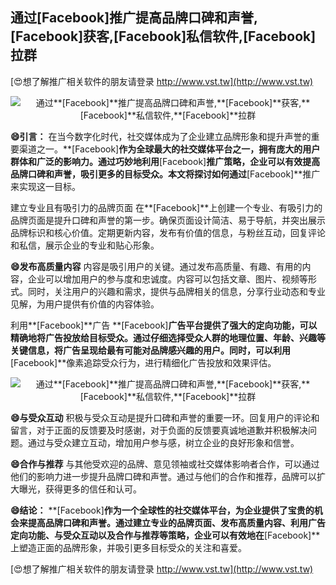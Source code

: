 ## **通过**[Facebook]**推广提高品牌口碑和声誉,**[Facebook]**获客,**[Facebook]**私信软件,**[Facebook]**拉群**

[😍想了解推广相关软件的朋友请登录 http://www.vst.tw](http://www.vst.tw)

 <center><img src="https://vst.tw/MP4/tuiguang/png/2.png" alt="通过**[Facebook]**推广提高品牌口碑和声誉,**[Facebook]**获客,**[Facebook]**私信软件,**[Facebook]**拉群"></center>

**😄引言：**
在当今数字化时代，社交媒体成为了企业建立品牌形象和提升声誉的重要渠道之一。**[Facebook]**作为全球最大的社交媒体平台之一，拥有庞大的用户群体和广泛的影响力。通过巧妙地利用**[Facebook]**推广策略，企业可以有效提高品牌口碑和声誉，吸引更多的目标受众。本文将探讨如何通过**[Facebook]**推广来实现这一目标。

建立专业且有吸引力的品牌页面
在**[Facebook]**上创建一个专业、有吸引力的品牌页面是提升口碑和声誉的第一步。确保页面设计简洁、易于导航，并突出展示品牌标识和核心价值。定期更新内容，发布有价值的信息，与粉丝互动，回复评论和私信，展示企业的专业和贴心形象。

**😄发布高质量内容**
内容是吸引用户的关键。通过发布高质量、有趣、有用的内容，企业可以增加用户的参与度和忠诚度。内容可以包括文章、图片、视频等形式。同时，关注用户的兴趣和需求，提供与品牌相关的信息，分享行业动态和专业见解，为用户提供有价值的内容体验。

利用**[Facebook]**广告
**[Facebook]**广告平台提供了强大的定向功能，可以精确地将广告投放给目标受众。通过仔细选择受众人群的地理位置、年龄、兴趣等关键信息，将广告呈现给最有可能对品牌感兴趣的用户。同时，可以利用**[Facebook]**像素追踪受众行为，进行精细化广告投放和效果评估。

 <center><img src="https://vst.tw/MP4/tuiguang/png/4.png" alt="通过**[Facebook]**推广提高品牌口碑和声誉,**[Facebook]**获客,**[Facebook]**私信软件,**[Facebook]**拉群"></center>

**😄与受众互动**
积极与受众互动是提升口碑和声誉的重要一环。回复用户的评论和留言，对于正面的反馈要及时感谢，对于负面的反馈要真诚地道歉并积极解决问题。通过与受众建立互动，增加用户参与感，树立企业的良好形象和信誉。

**😄合作与推荐**
与其他受欢迎的品牌、意见领袖或社交媒体影响者合作，可以通过他们的影响力进一步提升品牌口碑和声誉。通过与他们的合作和推荐，品牌可以扩大曝光，获得更多的信任和认可。

**😄结论：**
**[Facebook]**作为一个全球性的社交媒体平台，为企业提供了宝贵的机会来提高品牌口碑和声誉。通过建立专业的品牌页面、发布高质量内容、利用广告定向功能、与受众互动以及合作与推荐等策略，企业可以有效地在**[Facebook]**上塑造正面的品牌形象，并吸引更多目标受众的关注和喜爱。

[😍想了解推广相关软件的朋友请登录 http://www.vst.tw](http://www.vst.tw)



